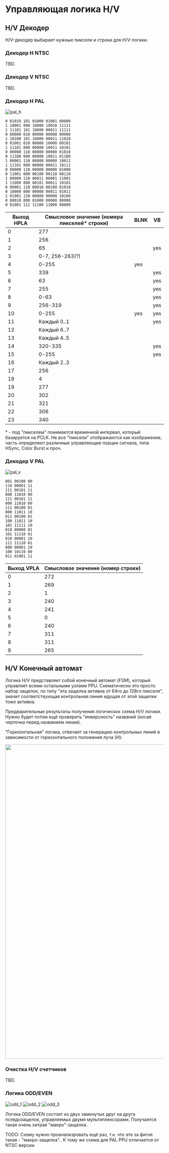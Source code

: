 # Управляющая логика H/V

## H/V Декодер

H/V-декодер выбирает нужные пиксели и строки для H/V-логики.

### Декодер H NTSC

TBD.

### Декодер V NTSC

TBD.

### Декодер H PAL

![pal_h](/BreakingNESWiki/imgstore/pal_h.png)

```
0 01010 101 01000 01001 00000
1 10001 000 10000 10010 11111
1 11101 101 10000 00011 11111
0 00000 010 00000 00000 00000
1 10100 101 10000 00011 11010
0 01001 010 00000 10000 00101
1 11101 000 00000 10011 10101
0 00000 110 00000 00000 01010
0 11100 000 00000 10011 01100
1 00001 110 00000 00000 10011
1 11101 000 00000 00011 10111
0 00000 110 00000 00000 01000
0 11001 000 00100 00110 00110
1 00000 110 00011 00001 11001
1 11000 000 00101 00011 10101
0 00001 110 00010 00100 01010
0 10000 000 00000 00011 01011
1 01001 110 00000 00000 10100
0 00010 000 01000 00000 00000
0 01001 111 11100 11000 00000
```

|Выход HPLA|Смысловое значение (номера пикселей\* строки)|BLNK|VB|
|---|---|---|---|
|0|277| | |
|1|256| | |
|2|65| |yes|
|3|0-7, 256-263(?)| | |
|4|0-255|yes| |
|5|339| |yes|
|6|63| |yes|
|7|255| |yes|
|8|0-63| |yes|
|9|256-319| |yes|
|10|0-255|yes|yes|
|11|Каждый 0..1| |yes|
|12|Каждый 6..7| | |
|13|Каждый 4..5| | |
|14|320-335| |yes|
|15|0-255| |yes|
|16|Каждый 2..3| | |
|17|256| | |
|18|4| | |
|19|277| | |
|20|302| | |
|21|321| | |
|22|306| | |
|23|340| | |

\* - под "пикселем" понимается временной интервал, который базируется на PCLK. Не все "пиксели" отображаются как изображение, часть определяют различные управляющие порции сигнала, типа HSync, Color Burst и проч.

### Декодер V PAL

![pal_v](/BreakingNESWiki/imgstore/pal_v.png)

```
001 00100 00
110 00001 11
111 00101 11
000 11010 00
111 00101 11
000 11010 00
111 00100 01
000 11011 10
011 00100 01
100 11011 10
101 11111 10
010 00000 01
101 11110 01
010 00001 10
111 11110 01
000 00001 10
100 10110 00
011 01001 11
```

|Выход VPLA|Смысловое значение (номер строки)|
|---|---|
|0|272|
|1|269|
|2|1|
|3|240|
|4|241|
|5|0|
|6|240|
|7|311|
|8|311|
|9|265|

## H/V Конечный автомат

Логика H/V представляет собой конечный автомат (FSM), который управляет всеми остальными узлами PPU. Схематически это просто набор защелок, по типу "эта защелка активна от 64го до 128го пикселя", значит соответствующая контрольная линия идущая от этой защелки тоже активна.

Предварительные результаты получения логических схема H/V логики. Нужно будет потом ещё проверить "инверсность" названий (косая черточка перед названием линии).

"Горизонтальная" логика, отвечает за генерацию контрольных линий в зависимости от горизонтального положения луча (H):

<img src="/BreakingNESWiki/imgstore/7fc48a229053d2cf091195ec01a345ce.jpg" width="1000px">

### Очистка H/V счетчиков

TBD.

### Логика ODD/EVEN

![odd_1](/BreakingNESWiki/imgstore/5c4d95b2bf506ef6b183cf8bb46e9433.jpg) ![odd_2](/BreakingNESWiki/imgstore/e4220e0351932b00026250fc2f3c858a.jpg) ![odd_3](/BreakingNESWiki/imgstore/e7d09137ee29ae53340df1cb2285585f.jpg)

Логика ODD/EVEN состоит из двух замкнутых друг на друга псевдозащелок, управляемых двумя мультиплексорами. Получается такая очень хитрая "макро"-защелка.

TODO: Схему нужно проанализровать ещё раз, т.к. что это за фигня такая - "макро-защелка".. К тому же схема для PAL PPU отличается от NTSC версии.
